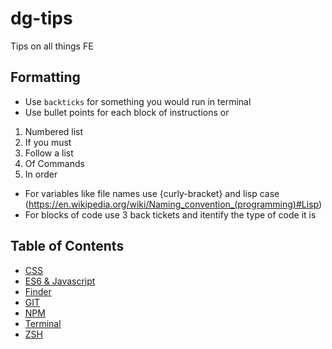 # dg-tips
Tips on all things FE

## Formatting
* Use `backticks` for something you would run in terminal
* Use bullet points for each block of instructions or
1. Numbered list
2. If you must
3. Follow a list 
4. Of Commands
5. In order
* For variables like file names use {curly-bracket} and lisp case (https://en.wikipedia.org/wiki/Naming_convention_(programming)#Lisp)
* For blocks of code use 3 back tickets and itentify the type of code it is

## Table of Contents
* [CSS](/CSS/README.md)
* [ES6 & Javascript](/JS/README.md)
* [Finder](/Finder/README.md)
* [GIT](/GIT/README.md)
* [NPM](/NPM/README.md)
* [Terminal](/TERMINAL/README.md)
* [ZSH](/ZSH/README.md)
